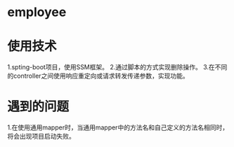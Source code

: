 # employee

# 使用技术

1.spting-boot项目，使用SSM框架。
2.通过脚本的方式实现删除操作。
3.在不同的controller之间使用响应重定向或请求转发传递参数，实现功能。

# 遇到的问题

1.在使用通用mapper时，当通用mapper中的方法名和自己定义的方法名相同时，将会出现项目启动失败。


